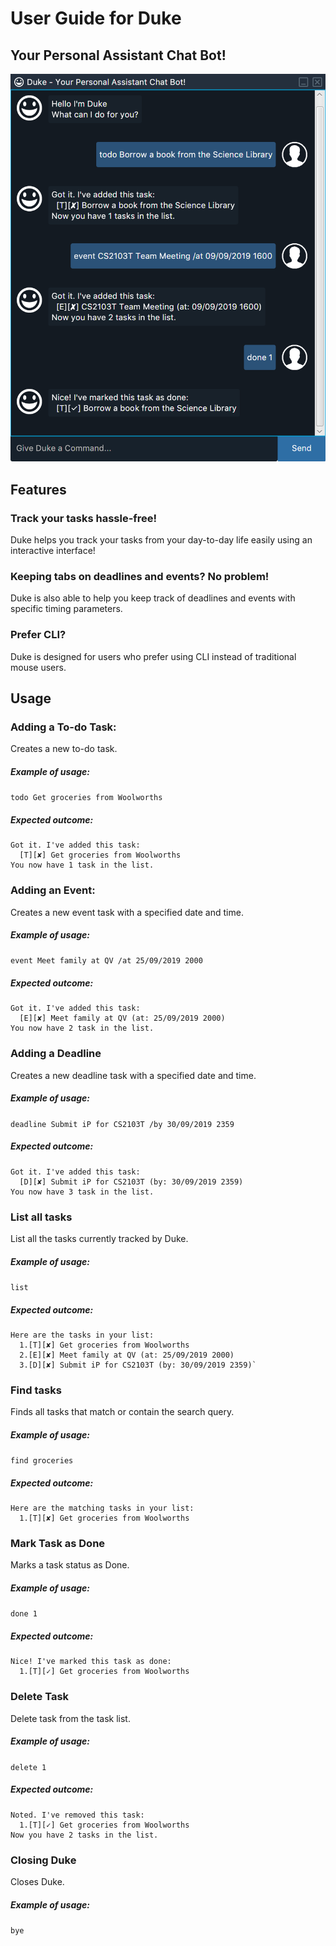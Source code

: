 # User Guide for Duke

## Your Personal Assistant Chat Bot!
![Image Preview](https://raw.githubusercontent.com/Q-gabe/duke/master/docs/Ui.png)

## Features 

### Track your tasks hassle-free!
Duke helps you track your tasks from your day-to-day life easily using an interactive interface!

### Keeping tabs on deadlines and events? No problem!
Duke is also able to help you keep track of deadlines and events with specific timing parameters.

### Prefer CLI?
Duke is designed for users who prefer using CLI instead of traditional mouse users.

## Usage

### Adding a To-do Task:

Creates a new to-do task.

##### Example of usage:

`todo Get groceries from Woolworths`

##### Expected outcome:
	Got it. I've added this task:
	  [T][✘] Get groceries from Woolworths
	You now have 1 task in the list.

### Adding an Event:

Creates a new event task with a specified date and time.

##### Example of usage:

`event Meet family at QV /at 25/09/2019 2000`

##### Expected outcome:
	Got it. I've added this task:
	  [E][✘] Meet family at QV (at: 25/09/2019 2000)
	You now have 2 task in the list.

### Adding a Deadline

Creates a new deadline task with a specified date and time.

##### Example of usage:

`deadline Submit iP for CS2103T /by 30/09/2019 2359`

##### Expected outcome:
	Got it. I've added this task:
	  [D][✘] Submit iP for CS2103T (by: 30/09/2019 2359)
	You now have 3 task in the list.

### List all tasks

List all the tasks currently tracked by Duke.

##### Example of usage:

`list`

##### Expected outcome:
	Here are the tasks in your list:
	  1.[T][✘] Get groceries from Woolworths
	  2.[E][✘] Meet family at QV (at: 25/09/2019 2000)
	  3.[D][✘] Submit iP for CS2103T (by: 30/09/2019 2359)`

### Find tasks

Finds all tasks that match or contain the search query.

##### Example of usage:

`find groceries`

##### Expected outcome:
	Here are the matching tasks in your list:
	  1.[T][✘] Get groceries from Woolworths

### Mark Task as Done

Marks a task status as Done.

##### Example of usage:

`done 1`

##### Expected outcome:
	Nice! I've marked this task as done:
	  1.[T][✓] Get groceries from Woolworths

### Delete Task

Delete task from the task list.

##### Example of usage:

`delete 1`

##### Expected outcome:
	Noted. I've removed this task:
	  1.[T][✓] Get groceries from Woolworths
	Now you have 2 tasks in the list.

### Closing Duke

Closes Duke.

##### Example of usage:

`bye`
